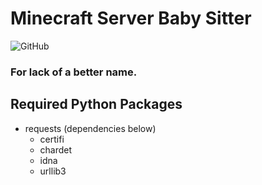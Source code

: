 # Minecraft Server Baby Sitter
![GitHub](https://img.shields.io/github/license/metares/findomatic?style=flat-square)
### For lack of a better name.

## Required Python Packages
* requests (dependencies below) 
  * certifi
  * chardet
  * idna
  * urllib3
